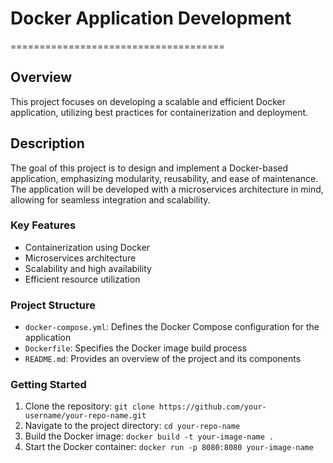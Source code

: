# Docker Application Development
=====================================

Overview
--------

This project focuses on developing a scalable and efficient Docker application, utilizing best practices for containerization and deployment.

Description
-----------

The goal of this project is to design and implement a Docker-based application, emphasizing modularity, reusability, and ease of maintenance. The application will be developed with a microservices architecture in mind, allowing for seamless integration and scalability.

### Key Features

*   Containerization using Docker
*   Microservices architecture
*   Scalability and high availability
*   Efficient resource utilization

### Project Structure

*   `docker-compose.yml`: Defines the Docker Compose configuration for the application
*   `Dockerfile`: Specifies the Docker image build process
*   `README.md`: Provides an overview of the project and its components

### Getting Started

1.  Clone the repository: `git clone https://github.com/your-username/your-repo-name.git`
2.  Navigate to the project directory: `cd your-repo-name`
3.  Build the Docker image: `docker build -t your-image-name .`
4.  Start the Docker container: `docker run -p 8080:8080 your-image-name`